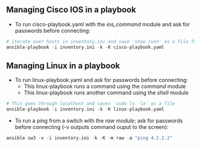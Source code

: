 ## Managing Cisco IOS in a playbook

- To run cisco-playbook.yaml with the *ios_command* module and ask for passwords before connecting:

```python
# iterate over hosts in inventory.ini and save 'show runn' as a file for each
ansible-playbook -i inventory.ini -k -K cisco-playbook.yaml
```

## Managing Linux in a playbook

- To run linux-playbook.yaml and ask for passwords before connecting:
  - This linux-playbook runs a command using the *command* module
  - This linux-playbook runs another command using the *shell* module

```python
# This goes through localhost and saves 'sudo ls -la' as a file
ansible-playbook -i inventory.ini -k -K linux-playbook.yaml
```

- To run a ping from a switch with the *raw module*; ask for passwords before connecting (-v outputs command ouput to the screen):

```python
ansible sw3 -v -i inventory.ini -k -K -m raw -a "ping 4.2.2.2"
```


